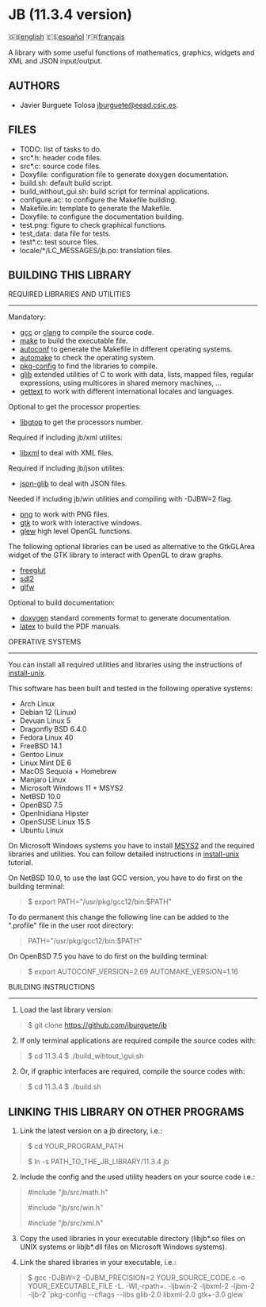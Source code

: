 JB (11.3.4 version)
==================

:uk:[english](README.md) :es:[español](README.es.md)
:fr:[français](README.fr.md)

A library with some useful functions of mathematics, graphics, widgets and XML
and JSON input/output.

AUTHORS
-------

* Javier Burguete Tolosa
  [jburguete@eead.csic.es](mailto:jburguete@eead.csic.es).

FILES
-----

* TODO: list of tasks to do.
* src\*.h: header code files.
* src\*.c: source code files.
* Doxyfile: configuration file to generate doxygen documentation.
* build.sh: default build script.
* build\_without\_gui.sh: build script for terminal applications.
* configure.ac: to configure the Makefile building.
* Makefile.in: template to generate the Makefile.
* Doxyfile: to configure the documentation building.
* test.png: figure to check graphical functions.
* test\_data: data file for tests.
* test\*.c: test source files.
* locale/\*/LC\_MESSAGES/jb.po: translation files.

BUILDING THIS LIBRARY
---------------------

REQUIRED LIBRARIES AND UTILITIES
________________________________

Mandatory:
* [gcc](https://gcc.gnu.org) or [clang](http://clang.llvm.org) to compile the
  source code.
* [make](http://www.gnu.org/software/make) to build the executable file.
* [autoconf](http://www.gnu.org/software/autoconf) to generate the Makefile in
  different operating systems.
* [automake](http://www.gnu.org/software/automake) to check the operating
  system.
* [pkg-config](http://www.freedesktop.org/wiki/Software/pkg-config) to find the
  libraries to compile.
* [glib](https://developer.gnome.org/glib) extended utilities of C to work with
  data, lists, mapped files, regular expressions, using multicores in shared
  memory machines, ...
* [gettext](http://www.gnu.org/software/gettext) to work with different
  international locales and languages.

Optional to get the processor properties:
* [libgtop](https://github.com/GNOME/libgtop) to get the processors number.

Required if including jb/xml utilites:
* [libxml](http://xmlsoft.org) to deal with XML files.

Required if including jb/json utilites:
* [json-glib](https://gitlab.gnome.org/GNOME/json-glib) to deal with JSON files.

Needed if including jb/win utilities and compiling with -DJBW=2 flag.
* [png](http://libpng.sourceforge.net) to work with PNG files.
* [gtk](http://www.gtk.org) to work with interactive windows.
* [glew](http://glew.sourceforge.net) high level OpenGL functions.

The following optional libraries can be used as alternative to the GtkGLArea
widget of the GTK library to interact with OpenGL to draw graphs.
* [freeglut](http://freeglut.sourceforge.net)
* [sdl2](https://www.libsdl.org)
* [glfw](http://www.glfw.org)

Optional to build documentation:
* [doxygen](http://www.stack.nl/~dimitri/doxygen) standard comments format to
  generate documentation.
* [latex](https://www.latex-project.org/) to build the PDF manuals.

OPERATIVE SYSTEMS
_________________

You can install all required utilities and libraries using the instructions of
[install-unix](https://github.com/jburguete/install-unix).

This software has been built and tested in the following operative systems:
* Arch Linux
* Debian 12 (Linux)
* Devuan Linux 5
* Dragonfly BSD 6.4.0
* Fedora Linux 40
* FreeBSD 14.1
* Gentoo Linux
* Linux Mint DE 6
* MacOS Sequoia + Homebrew
* Manjaro Linux
* Microsoft Windows 11 + MSYS2
* NetBSD 10.0
* OpenBSD 7.5
* OpenInidiana Hipster
* OpenSUSE Linux 15.5
* Ubuntu Linux 

On Microsoft Windows systems you have to install
[MSYS2](http://sourceforge.net/projects/msys2) and the required
libraries and utilities. You can follow detailed instructions in
[install-unix](https://github.com/jburguete/install-unix/blob/master/tutorial.pdf)
tutorial.

On NetBSD 10.0, to use the last GCC version, you have to do first on the
building terminal:
> $ export PATH="/usr/pkg/gcc12/bin:$PATH"

To do permanent this change the following line can be added to the ".profile"
file in the user root directory:
> PATH="/usr/pkg/gcc12/bin:$PATH"

On OpenBSD 7.5 you have to do first on the building terminal:
> $ export AUTOCONF\_VERSION=2.69 AUTOMAKE\_VERSION=1.16

BUILDING INSTRUCTIONS
_____________________

1. Load the last library version:
> $ git clone https://github.com/jburguete/jb

2. If only terminal applications are required compile the source codes with:
> $ cd 11.3.4
> $ ./build\_wihtout_\gui.sh

2. Or, if graphic interfaces are required, compile the source codes with:
> $ cd 11.3.4
> $ ./build.sh

LINKING THIS LIBRARY ON OTHER PROGRAMS
--------------------------------------

1. Link the latest version on a jb directory, i.e.:
> $ cd YOUR\_PROGRAM\_PATH
>
> $ ln -s PATH\_TO\_THE\_JB\_LIBRARY/11.3.4 jb

2. Include the config and the used utility headers on your source code i.e.:
> \#include "jb/src/math.h"
>
> \#include "jb/src/win.h"
>
> \#include "jb/src/xml.h"

3. Copy the used libraries in your executable directory (libjb\*.so files on
   UNIX systems or libjb\*.dll files on Microsoft Windows systems).

4. Link the shared libraries in your executable, i.e.: 
> $ gcc -DJBW=2 -DJBM\_PRECISION=2 YOUR\_SOURCE\_CODE.c
> -o YOUR\_EXECUTABLE\_FILE -L. -Wl,-rpath=. -ljbwin-2 -ljbxml-2 -ljbm-2
> -ljb-2 \`pkg-config --cflags --libs glib-2.0 libxml-2.0 gtk+-3.0 glew\`
